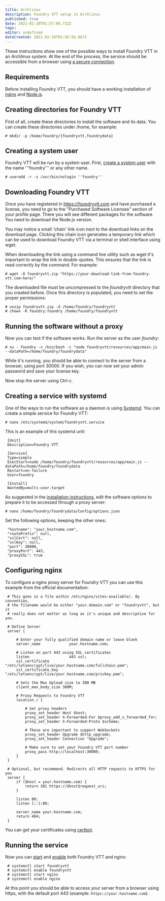 ```yaml
---
title: Archlinux
description: Foundry VTT setup in Archlinux
published: true
date: 2021-02-28T01:57:00.732Z
tags: 
editor: undefined
dateCreated: 2021-02-28T01:56:56.967Z
---
```


These instructions show one of the possible ways to install Foundry VTT in an Archlinux system. At the end of the process, the service should be accessible from a browser using [a secure connection](https://wiki.archlinux.org/index.php/SSL).

## Requirements

Before installing Foundry VTT, you should have a working installation of [nginx](https://wiki.archlinux.org/index.php/Nginx) and [Node.js](https://wiki.archlinux.org/index.php/Node.js).

## Creating directories for Foundry VTT

First of all, create these directories to install the software and its data. You can create these directories under /home, for example:

```
# mkdir -p /home/foundry/{foundryvtt,foundrydata}
```

## Creating a system user

Foundry VTT will be run by a system user. First, [create a system user](https://wiki.archlinux.org/index.php/Users_and_groups#Example_adding_a_system_user) with the name '''foundry''' or any other name.

```
# useradd -r -s /usr/bin/nologin ''foundry''
```

## Downloading Foundry VTT

Once you have registered in https://foundryvtt.com and have purchased a license, you need to go to the "Purchased Software Licenses" section of your profile page. There you will see different packages for the software. You need to download the Node.js version.

You may notice a small 'chain' link icon next to the download links on the download page. Clicking this chain icon generates a temporary link which can be used to download Foundry VTT via a terminal or shell interface using wget.

When downloading the link using a command line utility such as wget it's important to wrap the link in double-quotes. This ensures that the link is read correctly by the command. For example:

```
# wget -O foundryvtt.zip "https://your-download-link-from-foundry-vtt.com-here/"
```

The downloaded file must be uncompressed to the *foundryvtt* directory that you created before. Once this directory is populated, you need to set the proper permissions:

```
# unzip foundryvtt.zip -d /home/foundry/foundryvtt
# chown -R foundry:foundry /home/foundry/foundryvtt
```

## Running the software without a proxy

Now you can test if the software works. Run the server as the user *foundry*:

```
# su - foundry -s /bin/bash -c "node foundryvtt/resources/app/main.js --dataPath=/home/foundry/foundrydata"
```

While it's running, you should be able to connect to the server from a browser, using port 30000. If you wish, you can now set your admin password and save your license key.

Now stop the server using Ctrl-c.

## Creating a service with systemd

One of the ways to run the software as a daemon is using [Systemd](https://wiki.archlinux.org/index.php/Systemd). You can create a simple service for Foundry VTT:

```
# nano /etc/systemd/system/foundryvtt.service
```

This is an example of this systemd unit:

```
 [Unit]
 Description=Foundry VTT
 
 [Service]
 Type=simple
 ExecStart=node /home/foundry/foundryvtt/resources/app/main.js --dataPath=/home/foundry/foundrydata
 Restart=on-failure
 User=foundry
 
 [Install]
 WantedBy=multi-user.target
```

As suggested in the [installation instructions](https://foundryvtt.com/article/nginx/), edit the software options to prepare it to be accessed through a proxy server:

```
# nano /home/foundry/foundrydata/Config/options.json
```

Set the following options, keeping the other ones:

```
 "hostname": "your.hostname.com",
 "routePrefix": null,
 "sslCert": null,
 "sslKey": null,
 "port": 30000,
 "proxyPort": 443,
 "proxySSL": true
```

## Configuring nginx

To configure a nginx proxy server for Foundry VTT you can use this example from the official documentation:

```
 # This goes in a file within /etc/nginx/sites-available/. By convention,
 # the filename would be either "your.domain.com" or "foundryvtt", but it
 # really does not matter as long as it's unique and descriptive for you.
 
 # Define Server
 server {
 
     # Enter your fully qualified domain name or leave blank
     server_name             your.hostname.com;
 
     # Listen on port 443 using SSL certificates
     listen                  443 ssl;
     ssl_certificate         "/etc/letsencrypt/live/your.hostname.com/fullchain.pem";
     ssl_certificate_key     "/etc/letsencrypt/live/your.hostname.com/privkey.pem";
 
     # Sets the Max Upload size to 300 MB
     client_max_body_size 300M;
 
     # Proxy Requests to Foundry VTT
     location / {
 
         # Set proxy headers
         proxy_set_header Host $host;
         proxy_set_header X-Forwarded-For $proxy_add_x_forwarded_for;
         proxy_set_header X-Forwarded-Proto $scheme;
 
         # These are important to support WebSockets
         proxy_set_header Upgrade $http_upgrade;
         proxy_set_header Connection "Upgrade";
 
         # Make sure to set your Foundry VTT port number
         proxy_pass http://localhost:30000;
     }
 }
 
 # Optional, but recommend. Redirects all HTTP requests to HTTPS for you
 server {
     if ($host = your.hostname.com) {
         return 301 https://$host$request_uri;
     }
 
     listen 80;
     listen [::]:80;
 
     server_name your.hostname.com;
     return 404;
 }
```

You can get your certificates using [certbot](https://wiki.archlinux.org/index.php/Certbot).

## Running the service

Now you can [start](https://wiki.archlinux.org/index.php/Systemd#Basic_systemctl_usage) and [enable](https://wiki.archlinux.org/index.php/Systemd#Basic_systemctl_usage) both Foundry VTT and nginx:

```
 # systemctl start foundryvtt
 # systemctl enable foundryvtt
 # systemctl start nginx
 # systemctl enable nginx
```

At this point you should be able to access your server from a browser using https, with the default port 443 (example: `https://your.hostname.com`).
